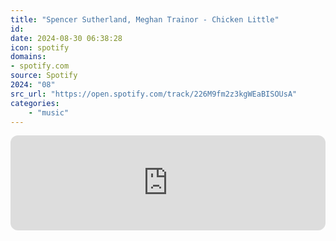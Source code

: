 ```yaml
---
title: "Spencer Sutherland, Meghan Trainor - Chicken Little"
id: 
date: 2024-08-30 06:38:28
icon: spotify
domains:
- spotify.com
source: Spotify
2024: "08"
src_url: "https://open.spotify.com/track/226M9fm2z3kgWEaBISOUsA"
categories:
    - "music"
---
```

<iframe style="border-radius: 12px" width="100%" height="152" title="Spotify Embed: Chicken Little" frameborder="0" allowfullscreen allow="autoplay; clipboard-write; encrypted-media; fullscreen; picture-in-picture" loading="lazy" src="https://open.spotify.com/embed/track/226M9fm2z3kgWEaBISOUsA?utm_source=oembed"></iframe>
